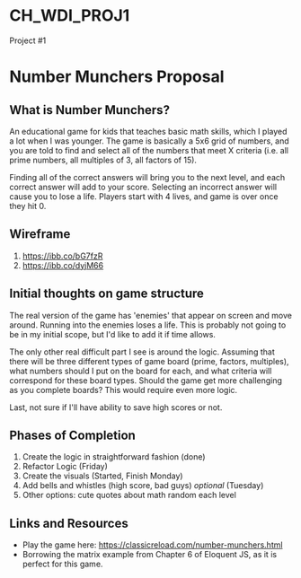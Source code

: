 # CH_WDI_PROJ1
Project #1


# Number Munchers Proposal

## What is Number Munchers?
An educational game for kids that teaches basic math skills, which I played a lot when I was younger.  The game is basically a 5x6 grid of numbers, and you are told to find and select all of the numbers that meet X criteria (i.e. all prime numbers, all multiples of 3, all factors of 15).  

Finding all of the correct answers will bring you to the next level, and each correct answer will add to your score.  Selecting an incorrect answer will cause you to lose a life.  Players start with 4 lives, and game is over once they hit 0.

## Wireframe
1) https://ibb.co/bG7fzR
2) https://ibb.co/dyjM66

## Initial thoughts on game structure
The real version of the game has 'enemies' that appear on screen and move around.  Running into the enemies loses a life.  This is probably not going to be in my initial scope, but I'd like to add it if time allows.

The only other real difficult part I see is around the logic.  Assuming that there will be three different types of game board (prime, factors, multiples), what numbers should I put on the board for each, and what criteria will correspond for these board types.  Should the game get more challenging as you complete boards?  This would require even more logic.  

Last, not sure if I'll have ability to save high scores or not.

## Phases of Completion
1) Create the logic in straightforward fashion (done)
2) Refactor Logic (Friday)
3) Create the visuals (Started, Finish Monday)
4) Add bells and whistles (high score, bad guys) *optional* (Tuesday)
5) Other options: cute quotes about math random each level

## Links and Resources
- Play the game here: https://classicreload.com/number-munchers.html
- Borrowing the matrix example from Chapter 6 of Eloquent JS, as it is perfect for this game.
